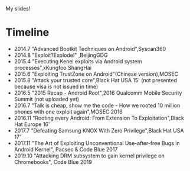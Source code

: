My slides! 

# Timeline
* 2014.7 "Advanced Bootkit Techniques on Android",Syscan360
* 2014.8 "Exploit?Explode!" ,BeijingGDG
* 2015.4 "Executing Kenel exploits via Android system processes",xKungfoo ShangHai
* 2015.6 "Exploiting TrustZone on Android"(Chinese version),MOSEC
* 2015.8 "Attack your trusted core",Black Hat USA 15' (not presented because visa is not issued in time)
* 2016.5 "2015 Recap - Android Root",2016 Qualcomm Mobile Security Summit (not uploaded yet)
* 2016.7 "Talk is cheap, show me the code - How we rooted 10 million phones with one exploit again",MOSEC 2016
* 2016.11 "Rooting every Android: From Extension To Exploitation",Black Hat Europe 16'
* 2017.7 "Defeating Samsung KNOX With Zero Privilege",Black Hat USA 17'
* 2017.11 "The Art of Exploiting Unconventional Use-after-free Bugs in Android Kernel", Pacsec & Code Blue 2017
* 2019.10 "Attacking DRM subsystem to gain kernel privilege on Chromebooks", Code Blue 2019